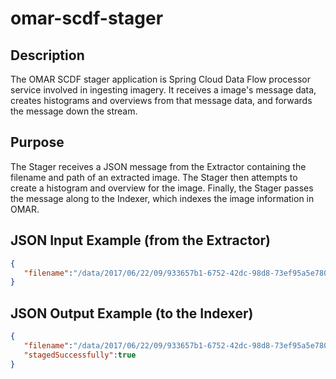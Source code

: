 # omar-scdf-stager

## Description
The OMAR SCDF stager application is Spring Cloud Data Flow processor service involved in ingesting imagery. It receives a image's message data, creates histograms and overviews from that message data, and forwards the message down the stream.

## Purpose
The Stager receives a JSON message from the Extractor containing the filename and path of an extracted image. The Stager then attempts to create a histogram and overview for the image. Finally, the Stager passes the message along to the Indexer, which indexes the image information in OMAR.

## JSON Input Example (from the Extractor)
```json
{
   "filename":"/data/2017/06/22/09/933657b1-6752-42dc-98d8-73ef95a5e780/12345/SCDFTestImages/tiff/14SEP12113301-M1BS-053951940020_01_P001.TIF"
}
```

## JSON Output Example (to the Indexer)
```json
{
   "filename":"/data/2017/06/22/09/933657b1-6752-42dc-98d8-73ef95a5e780/12345/SCDFTestImages/tiff/14SEP12113301-M1BS-053951940020_01_P001.TIF",
   "stagedSuccessfully":true
}
```
